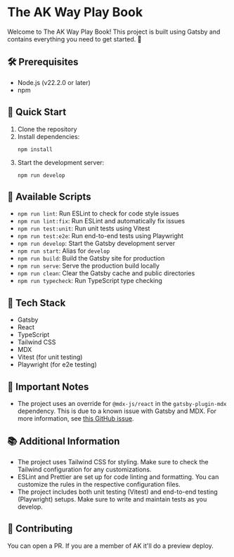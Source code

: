 # The AK Way Play Book

Welcome to The AK Way Play Book! This project is built using Gatsby and contains everything you need to get started. 🎉

## 🛠️ Prerequisites

- Node.js (v22.2.0 or later)
- npm

## 🚀 Quick Start

1. Clone the repository
2. Install dependencies:
   ```
   npm install
   ```
3. Start the development server:
   ```
   npm run develop
   ```

## 📜 Available Scripts

- `npm run lint`: Run ESLint to check for code style issues
- `npm run lint:fix`: Run ESLint and automatically fix issues
- `npm run test:unit`: Run unit tests using Vitest
- `npm run test:e2e`: Run end-to-end tests using Playwright
- `npm run develop`: Start the Gatsby development server
- `npm run start`: Alias for `develop`
- `npm run build`: Build the Gatsby site for production
- `npm run serve`: Serve the production build locally
- `npm run clean`: Clear the Gatsby cache and public directories
- `npm run typecheck`: Run TypeScript type checking

## 🧰 Tech Stack

- Gatsby
- React
- TypeScript
- Tailwind CSS
- MDX
- Vitest (for unit testing)
- Playwright (for e2e testing)

## 📝 Important Notes

- The project uses an override for `@mdx-js/react` in the `gatsby-plugin-mdx` dependency. This is due to a known issue with Gatsby and MDX. For more information, see [this GitHub issue](https://github.com/gatsbyjs/gatsby/issues/38928).

## 📚 Additional Information

- The project uses Tailwind CSS for styling. Make sure to check the Tailwind configuration for any customizations.
- ESLint and Prettier are set up for code linting and formatting. You can customize the rules in the respective configuration files.
- The project includes both unit testing (Vitest) and end-to-end testing (Playwright) setups. Make sure to write and maintain tests as you develop.

## 🤝 Contributing

You can open a PR. If you are a member of AK it'll do a preview deploy.
